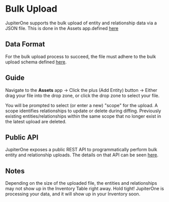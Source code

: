 # Bulk Upload

JupiterOne supports the bulk upload of entity and relationship data via a JSON file. This is done in the Assets app.defined [here](../APIs_and-integrations/boop-bulk-upload-schema.md)

## Data Format

For the bulk upload process to succeed, the file must adhere to the bulk upload schema defined [here](../APIs_and-integrations/bulk-upload-schema.md).

## Guide

Navigate to the **Assets** app -> Click the plus (Add Entity) button -> Either drag your file into the drop zone, or click the drop zone to select your file.

You will be prompted to select (or enter a new) "scope" for the upload. A scope identifies relationships to update or delete during diffing. Previously existing entities/relationships within the same scope that no longer exist in the latest upload are deleted.

## Public API

JupiterOne exposes a public REST API to programmatically perform bulk entity and relationship uploads. The details on that API can be seen [here](../APIs_and-integrations/jupiterone-api.md).

## Notes

Depending on the size of the uploaded file, the entities and relationships may not show up in the Inventory Table right away. Hold tight! JupiterOne is processing your data, and it will show up in your Inventory soon.
